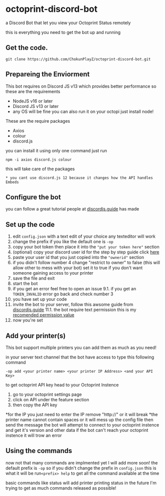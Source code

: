 # octoprint-discord-bot
a Discord Bot that let you view your Octoprint Status remotely

this is everything you need to get the bot up and running
## Get the code.
```
git clone https://github.com/ChokunPlayZ/octoprint-discord-bot.git
```
## Prepareing the Enviorment
This bot requires on Discord JS v13 which provides better performance so these are the requirements

 - NodeJS v16 or later
 - Discord JS v13 or later
 - any OS will be fine you can also run it on your octopi just install node!
 
 These are the require packages
 - Axios  
 - colour  
 - discord.js

you can install it using only one command just run

`npm -i axios discord.js colour`

  this will take care of the packages
  

`* you cant use discord.js 12 because it changes how the API handles Embeds`

## Configure the bot
you can follow a great tutorial people at [discordjs.guide](https://discordjs.guide/preparations/setting-up-a-bot-application.html) has made
## Set up the code
1. edit `config.json` with a text edit of your choice any texteditor will work
2. change the prefix if you like the default one is `-op`
3. copy your bot token then place it into the `"put your token here"` section
4. (optional) copy your discord user id for the step by step guide click [here](https://support.discord.com/hc/en-us/articles/206346498-Where-can-I-find-my-User-Server-Message-ID-)
5. paste your user id that you just copied into the `"ownerid"` section
6. if you didn't follow number 4 change "restrict to owner" to false (this will allow other to mess with your bot) set it to true if you don't want someone gaining access to your printer
7. save the file and exit
8. start the bot
9. if you get an error feel free to open an issue
9.1. if you get an `TOKEN_INVALID` error go back and check number 3
10. you have set up your code 
11. invite the bot to your server, follow this awsome guide from [discordjs.guide](https://discordjs.guide/preparations/adding-your-bot-to-servers.html#bot-invite-links)
11.1. the bot require text permission  this is my [recomended permission value](https://discordapi.com/permissions.html#519232)
12. now you're set
## Add your printer(s)
This bot support multiple printers you can add them as much as you need!

in your server text channel that the bot have access to type this following command

`-op add <your printer name> <your printer IP Address> <and your API Key>`

to get octoprint API key head to your Octoprint Instence

 1. go to your octoprint settings page
 2. click on API under the feature section
 3. then copy the API key
 
*for the IP you just need to enter the IP remove "http://" or it will break
*the printer name cannot contain spaces or it will mess up the config file
then send the message
the bot will attempt to connect to your octoprint instence and get it's version and other data
if the bot can't reach your octoprint instence it will trow an error
 
 ## Using the commands
 now not that many commands are implmented yet  I will add more soon!
 the default prefix is
    `-op`
so if you didn't change the prefix in `config.json` this is what it will be
 run`<prefix> help` to get all the command available at the time
 
 basic commands like status will add printer printing status in the future
I'm trying to get as much commands released as possible!

